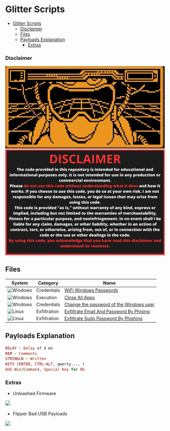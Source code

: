 # Glitter Scripts

- [Glitter Scripts](#glitter-scripts)
    - [Disclaimer](#disclaimer)
  - [Files](#files)
  - [Payloads Explanation](#payloads-explanation)
    - [Extras](#extras)



### Disclaimer

<div align=center>

<img src="/main/img/logo-repository-2_0.gif" width="600" /><br>
<img src="/main/img/DISCLAIMER.png" width="600" />

</div>


## Files

|System|Category|Name|
|--|--|--|
|![Windows](https://img.shields.io/badge/Windows-0078D6?style=for-the-badge&logo=windows&logoColor=white)|Credentials|[WiFi Windows Passwords](https://github.com/Zenin0/Glitter_Scripts/tree/main/Windows/Credentials/WWifiPasswords)
|![Windows](https://img.shields.io/badge/Windows-0078D6?style=for-the-badge&logo=windows&logoColor=white)|Execution|[Close All Apps](https://github.com/Zenin0/Glitter_Scripts/tree/main/Windows/Executions/CloseAllApps)
|![Windows](https://img.shields.io/badge/Windows-0078D6?style=for-the-badge&logo=windows&logoColor=white)|Credentials|[Change the password of the Windows user](https://github.com/Zenin0/Glitter_Scripts/tree/main/Windows/Executions/Change_the_password_of_the_windows_user)
|![Linux](https://img.shields.io/badge/Linux-FCC624?style=for-the-badge&logo=linux&logoColor=black)|Exfiltration|[Exfiltrate Email And Password By Phising](https://github.com/Zenin0/Glitter_Scripts/tree/main/Linux/Exfiltration/ExfiltrateEmailAndPasswordByPhising)
|![Linux](https://img.shields.io/badge/Linux-FCC624?style=for-the-badge&logo=linux&logoColor=black)|Exfiltration|[Exfiltrate Sudo Password By Phishing](https://github.com/Zenin0/Glitter_Scripts/tree/main/Linux/Exfiltration/ExfiltrateSudoPasswordByPhising)



## Payloads Explanation

```ruby
DELAY - Delay of X ms
REM - Comments
STRINGLN - Written
KEYS (ENTER, CTRL-ALT, qwerty..., )
GUI Win/Command, Special Key for OS
```

### Extras

- Unleashed Firmware

<a href="https://github.com/DarkFlippers/unleashed-firmware"><img src="https://user-images.githubusercontent.com/10697207/186202043-26947e28-b1cc-459a-8f20-ffcc7fc0c71c.png" width="600" /><br></a>

- Flipper Bad USB Payloads

<img src="https://raw.githubusercontent.com/aleff-github/my-flipper-shits/main/img/logo-repository-2_0.gif" width="600" /><br>
